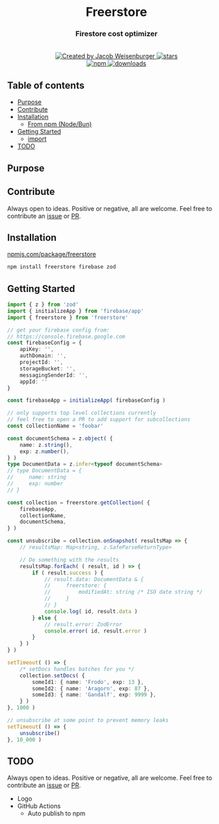 <div align='center'>
    <!-- <img src='logo.svg' width='200px' alt='Freerstore logo' /> -->
    <h1>Freerstore</h1>
    <h3>Firestore cost optimizer</h3>
</div>

<br>

<div align='center'>
    <a href='https://github.com/JacobWeisenburger' rel='nofollow'>
        <img alt='Created by Jacob Weisenburger'
            src='https://img.shields.io/badge/created%20by-Jacob%20Weisenburger-274D82.svg'>
    </a>
    <a href='https://github.com/JacobWeisenburger/freerstore/stargazers' rel='nofollow'>
        <img alt='stars' src='https://img.shields.io/github/stars/JacobWeisenburger/freerstore?color=blue'>
    </a>
</div>

<div align='center'>
    <a href='https://www.npmjs.com/package/freerstore' rel='nofollow' target='_blank'>
        <img alt='npm' src='https://img.shields.io/npm/v/freerstore?color=blue'>
    </a>
    <a href='https://www.npmjs.com/package/freerstore' rel='nofollow' target='_blank'>
        <img alt='downloads' src='https://img.shields.io/npm/dw/freerstore?color=blue'>
    </a>
</div>

## Table of contents
- [Purpose](#purpose)
- [Contribute](#contribute)
- [Installation](#installation)
    - [From npm (Node/Bun)](#from-npm-nodebun)
- [Getting Started](#getting-started)
    - [import](#import)
- [TODO](#todo)

## Purpose

## Contribute
Always open to ideas. Positive or negative, all are welcome. Feel free to contribute an [issue](https://github.com/JacobWeisenburger/freerstore/issues) or [PR](https://github.com/JacobWeisenburger/freerstore/pulls).

## Installation
[npmjs.com/package/freerstore](https://www.npmjs.com/package/freerstore)
```sh
npm install freerstore firebase zod
```

## Getting Started

```ts
import { z } from 'zod'
import { initializeApp } from 'firebase/app'
import { freerstore } from 'freerstore'

// get your firebase config from:
// https://console.firebase.google.com
const firebaseConfig = {
    apiKey: '',
    authDomain: '',
    projectId: '',
    storageBucket: '',
    messagingSenderId: '',
    appId: ''
}

const firebaseApp = initializeApp( firebaseConfig )

// only supports top level collections currently
// feel free to open a PR to add support for subcollections
const collectionName = 'foobar'

const documentSchema = z.object( {
    name: z.string(),
    exp: z.number(),
} )
type DocumentData = z.infer<typeof documentSchema>
// type DocumentData = {
//     name: string
//     exp: number
// }

const collection = freerstore.getCollection( {
    firebaseApp,
    collectionName,
    documentSchema,
} )

const unsubscribe = collection.onSnapshot( resultsMap => {
    // resultsMap: Map<string, z.SafeParseReturnType>

    // Do something with the results
    resultsMap.forEach( ( result, id ) => {
        if ( result.success ) {
            // result.data: DocumentData & {
            //     freerstore: {
            //         modifiedAt: string /* ISO date string */
            //     }
            // }
            console.log( id, result.data )
        } else {
            // result.error: ZodError
            console.error( id, result.error )
        }
    } )
} )

setTimeout( () => {
    /* setDocs handles batches for you */
    collection.setDocs( {
        someId1: { name: 'Frodo', exp: 13 },
        someId2: { name: 'Aragorn', exp: 87 },
        someId3: { name: 'Gandalf', exp: 9999 },
    } )
}, 1000 )

// unsubscribe at some point to prevent memory leaks 
setTimeout( () => {
    unsubscribe()
}, 10_000 )
```

## TODO
Always open to ideas. Positive or negative, all are welcome. Feel free to contribute an [issue](https://github.com/JacobWeisenburger/freerstore/issues) or [PR](https://github.com/JacobWeisenburger/freerstore/pulls).
- Logo
- GitHub Actions
    - Auto publish to npm